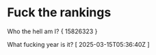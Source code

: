 # Fuck the rankings

Who the hell am I?
{ 15826323 }

What fucking year is it?
[ 2025-03-15T05:36:40Z ]

